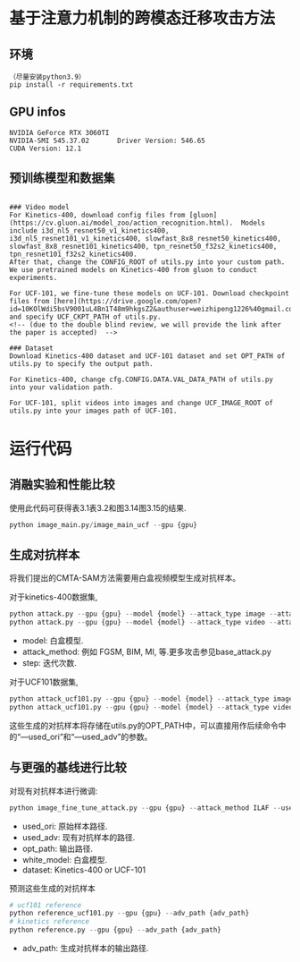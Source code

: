 

# 基于注意力机制的跨模态迁移攻击方法



## 环境
```
（尽量安装python3.9）
pip install -r requirements.txt
```
## GPU infos
```
NVIDIA GeForce RTX 3060TI
NVIDIA-SMI 545.37.02       Driver Version: 546.65       
CUDA Version: 12.1
```
## 预训练模型和数据集
```

### Video model
For Kinetics-400, download config files from [gluon](https://cv.gluon.ai/model_zoo/action_recognition.html).  Models include i3d_nl5_resnet50_v1_kinetics400, i3d_nl5_resnet101_v1_kinetics400, slowfast_8x8_resnet50_kinetics400, slowfast_8x8_resnet101_kinetics400, tpn_resnet50_f32s2_kinetics400, tpn_resnet101_f32s2_kinetics400.
After that, change the CONFIG_ROOT of utils.py into your custom path. We use pretrained models on Kinetics-400 from gluon to conduct experiments.

For UCF-101, we fine-tune these models on UCF-101. Download checkpoint files from [here](https://drive.google.com/open?id=10KOlWdi5bsV9001uL4Bn1T48m9hkgsZ2&authuser=weizhipeng1226%40gmail.com&usp=drive_fs) and specify UCF_CKPT_PATH of utils.py.
<!-- (due to the double blind review, we will provide the link after the paper is accepted)  -->

### Dataset
Download Kinetics-400 dataset and UCF-101 dataset and set OPT_PATH of utils.py to specify the output path.

For Kinetics-400, change cfg.CONFIG.DATA.VAL_DATA_PATH of utils.py into your validation path.

For UCF-101, split videos into images and change UCF_IMAGE_ROOT of utils.py into your images path of UCF-101.
```
# 运行代码
## 消融实验和性能比较
使用此代码可获得表3.1表3.2和图3.14图3.15的结果.
```python
python image_main.py/image_main_ucf --gpu {gpu}
```
## 生成对抗样本
将我们提出的CMTA-SAM方法需要用白盒视频模型生成对抗样本。

对于kinetics-400数据集,
```python
python attack.py --gpu {gpu} --model {model} --attack_type image --attack_method {image_method} --step {step} --batch_size {batch_size} 
python attack.py --gpu {gpu} --model {model} --attack_type video --attack_method TemporalTranslation --step {step} --batch_size 1
```
* model: 白盒模型.
* attack_method: 例如 FGSM, BIM, MI, 等.更多攻击参见base_attack.py
* step: 迭代次数.

对于UCF101数据集,
```python
python attack_ucf101.py --gpu {gpu} --model {model} --attack_type image --attack_method {image_method} --step {step} --batch_size {batch_size} 
python attack_ucf101.py --gpu {gpu} --model {model} --attack_type video --attack_method TemporalTranslation --step {step} --batch_size 1
```

这些生成的对抗样本将存储在utils.py的OPT_PATH中，可以直接用作后续命令中的“—used_ori”和“—used_adv”的参数。

## 与更强的基线进行比较
对现有对抗样本进行微调: 
```python
python image_fine_tune_attack.py --gpu {gpu} --attack_method ILAF --used_ori {path} --used_adv {path} --opt_path {path} --white_model {model} --dataset {dataset}
```
* used_ori: 原始样本路径.
* used_adv: 现有对抗样本的路径.
* opt_path: 输出路径.
* white_model: 白盒模型.
* dataset: Kinetics-400 or UCF-101

预测这些生成的对抗样本 
```python
# ucf101 reference
python reference_ucf101.py --gpu {gpu} --adv_path {adv_path}
# kinetics reference
python reference.py --gpu {gpu} --adv_path {adv_path}
```
* adv_path: 生成对抗样本的输出路径.   

